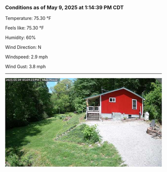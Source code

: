### Conditions as of May 9, 2025 at 1:14:39 PM CDT 

Temperature: 75.30 &deg;F

Feels like: 75.30 &deg;F

Humidity: 60%

Wind Direction: N

Windspeed: 2.9 mph

Wind Gust: 3.8 mph

---

<img src="./images/latest.jpeg"/>

